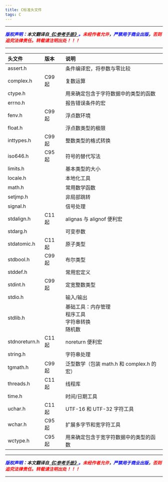 ```yaml
---
title: C标准头文件
tags: C
---
```


------

***<font color=blue>版权声明</font>：本文翻译自<font color=blue>[《C参考手册》](https://en.cppreference.com/w/c/header)。</font><font color=red>未经作者允许</font>，<font color=blue>严禁用于商业出版</font>，<font color=red>否则追究法律责任。转载请注明出处！！！</font>***

------



|头文件|版本|说明|
|:--|:--|:--|
|assert.h|	|条件编译宏，将参数与零比较
|complex.h| C99 起|	复数运算
|ctype.h||	用来确定包含于字符数据中的类型的函数
|errno.h|	|报告错误条件的宏
|fenv.h| C99 起|	浮点数环境
|float.h|	|浮点数类型的极限
|inttypes.h| C99 起|	整数类型的格式转换
|iso646.h| C95 起|	符号的替代写法
|limits.h|	|基本类型的大小
|locale.h|	|本地化工具
|math.h|	|常用数学函数
|setjmp.h|	|非局部跳转
|signal.h|	|信号处理
|stdalign.h| C11 起|	alignas 与 alignof 便利宏
|stdarg.h|	|可变参数
|stdatomic.h| C11 起|	原子类型
|stdbool.h| C99 起|	布尔类型
|stddef.h||常用宏定义
|stdint.h| C99 起|	定宽整数类型
|stdio.h|	|输入/输出
|stdlib.h|	|基础工具：内存管理<br />程序工具<br />字符串转换<br />随机数
|stdnoreturn.h| C11 起|	noreturn 便利宏
|string.h|	|字符串处理
|tgmath.h| C99 起|	泛型数学（包装 math.h 和 complex.h 的宏）
|threads.h| C11 起|	线程库
|time.h|	|时间/日期工具
|uchar.h| C11 起|	UTF-16 和 UTF-32 字符工具
|wchar.h| C95 起|	扩展多字节和宽字符工具
|wctype.h|C95 起|	用来确定包含于宽字符数据中的类型的函数





-----

***<font color=blue>版权声明</font>：本文翻译自<font color=blue>[《C参考手册》](https://en.cppreference.com/w/c/header)。</font><font color=red>未经作者允许</font>，<font color=blue>严禁用于商业出版</font>，<font color=red>否则追究法律责任。转载请注明出处！！！</font>***

------
